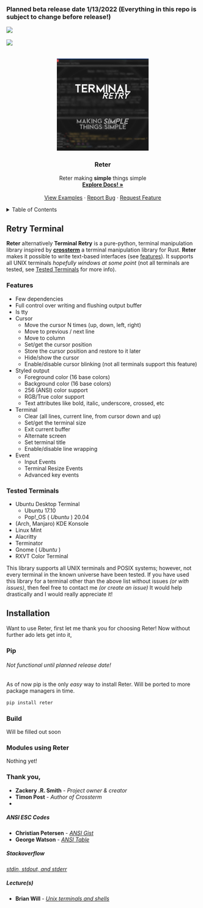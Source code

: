 ### Planned beta release date 1/13/2022 (Everything in this repo is subject to change before release!)

![](http://ForTheBadge.com/images/badges/made-with-python.svg)

![](https://img.shields.io/badge/Ko--fi-F16061?style=for-the-badge&logo=ko-fi&logoColor=white)


<!-- TOP OF README ANCHOR -->
<a name="top"></a>

<!-- PROJECT LOGO -->
<br />
<div align="center">
  <a href="https://github.com/ZackeryRSmith/Reter/">
    <img src="https://github.com/ZackeryRSmith/Reter/blob/main/md-assets/Reter/Reter.jpg" alt="Reter logo" width="240" height="240">
  </a>

<h3 align="center">Reter</h3>

  <p align="center">
    Reter making <b>simple</b> things simple 
    <br />
    <a href="https://github.com/ZackeryRSmith/Reter/"><strong>Explore Docs! »</strong></a>
    <br />
    <br />
    <a href="https://github.com/ZackeryRSmith/Reter/">View Examples</a>
    ·
    <a href="https://github.com/ZackeryRSmith/Reter/issues">Report Bug</a>
    ·
    <a href="https://github.com/ZackeryRSmith/Reter/issues">Request Feature</a>
  </p>
</div>


<!-- TABLE OF CONTENTS -->
<details>
  <summary>Table of Contents</summary>
  <ol>
    <li>
      <a href="#about-reter">About Reter</a>
      <ul>
        <li><a href="#features">Features</a></li>
        <li><a href="#tested-terms">Tested Terminals</a></li>
      </ul>
    </li>
    <li>
      <a href="#installation">Installation</a>
      <ul>
        <li><a href="#pip">Pip Method</a></li>
        <lu><a href="#build">Build</a></lu>
        <ul>
          <li><a href="#prerequisites">Prerequisites</a></li>
          <li><a href="#manual-install-guide">Build Guide</a></li>
        </ul>  
      </ul>
    </li>
    <li><a href="#projects-using-reter">Projects Using Reter</a></li>
    <li><a href="#roadmap">Roadmap</a></li>
    <li><a href="#contributing">Contributing</a></li>
    <li><a href="#license">License</a></li>
    <li><a href="#contact">Contact</a></li>
    <li><a href="#thanks">Thanks</a></li>
  </ol>
</details>


<!--
Start of about
-->
## Retry Terminal <a name="about-reter" />
**Reter** alternatively **Terminal Retry** is a pure-python, terminal manipulation library inspired by [**crossterm**](https://github.com/crossterm-rs/crossterm#features) a terminal manipulation library for Rust. **Reter** makes it possible to write text-based interfaces (see [features](#features)). It supports all UNIX terminals *hopefully windows at some point* (not all terminals are tested, see [Tested Terminals](#tested-terminals) for more info).


<!--
Start of features
-->
### Features <a name="features" />

- Few dependencies
- Full control over writing and flushing output buffer
- Is tty
- Cursor 
    - Move the cursor N times (up, down, left, right)
    - Move to previous / next line
    - Move to column
    - Set/get the cursor position
    - Store the cursor position and restore to it later
    - Hide/show the cursor
    - Enable/disable cursor blinking (not all terminals support this feature)
- Styled output 
    - Foreground color (16 base colors)
    - Background color (16 base colors)
    - 256 (ANSI) color support
    - RGB/True color support
    - Text attributes like bold, italic, underscore, crossed, etc
- Terminal 
    - Clear (all lines, current line, from cursor down and up)
    - Set/get the terminal size
    - Exit current buffer
    - Alternate screen
    - Set terminal title
    - Enable/disable line wrapping
- Event
    - Input Events 
    - Terminal Resize Events
    - Advanced key events


<!--
Start of tested terminals
-->
### Tested Terminals <a name="tested-terms" />

- Ubuntu Desktop Terminal
    - Ubuntu 17.10
    - Pop!_OS ( *Ubuntu* ) 20.04
- (Arch, Manjaro) KDE Konsole
- Linux Mint
- Alacritty
- Terminator
- Gnome ( *Ubuntu* )
- RXVT Color Terminal

This library supports all UNIX terminals and POSIX systems; however, not every terminal in the known universe have been tested. If you have used this library for a terminal other than the above list without issues *(or with issues)*, then feel free to contact me *(or create an issue)* It would help drastically and I would really appreciate it!
  
## Installation <a name="installation" />
Want to use Reter, first let me thank you for choosing Reter! Now without further ado lets get into it,
  
### Pip <a name="pip" />
###### Not functional until planned release date!
As of now pip is the only *easy* way to install Reter. Will be ported to more package managers in time.
```sh
pip install reter
```
  
### Build <a name="build" />
Will be filled out soon

<!--
Start of modules using reter
-->
### Modules using Reter
Nothing yet!
<!--
Here are some examples of Reter found in other modules

<h2 align="center">VDTGraphic</h2>
<div align="center">
  <a href="https://github.com/ZackeryRSmith/VDTGraphics/">
    <img src="https://github.com/ZackeryRSmith/Reter/blob/main/md-assets/VDTGraphic/VDTGraphic.jpg" alt="VDTGraphics logo" width="240" height="140">
  </a>
  
  **VDTGraphic** is a python library to build rich terminal user interfaces and dashboards. It is heavily inspired by the Rust library [tui-rs](https://github.com/fdehau/tui-rs)
  
  More info on this library can be found at [VDTGraphic's github](https://github.com/ZackeryRSmith/VDTGraphics/)
</div>
<h2></h2>

<h2 align="center">Bo-Boxes</h2>
<div align="center">
  <a href="https://github.com/ZackeryRSmith/Bo-Boxes/">
    <img src="https://github.com/ZackeryRSmith/Reter/blob/main/md-assets/BoBoxes/Bo-Boxes.jpg" alt="Bo-Boxes logo" width="240" height="240">
  </a>

Bo-Boxes allows the end-user to create combo boxes in the Unix Shell working on almost every terminal. Bo-Boxes has a very modular end-user theming system allowing you to customize to your needs.
  
More info on this library can be found at [BoBoxes github](https://github.com/ZackeryRSmith/Bo-Boxes/)
</div>
-->

<!--
Start of thank you,
-->
### Thank you, <a name="thanks" />

* **Zackery .R. Smith** - *Project owner & creator*
* **Timon Post** - *Author of Crossterm*
* 
##### ANSI ESC Codes <a name="ansi-codes" />
* **Christian Petersen** - *[ANSI Gist](https://gist.github.com/fnky/458719343aabd01cfb17a3a4f7296797)* 
* **George Watson** - *[ANSI Table](https://www.physics.udel.edu/~watson/scen103/ascii.html)*

##### Stackoverflow <a name="stack" />
*[stdin, stdout, and stderr](https://stackoverflow.com/questions/3385201/confused-about-stdin-stdout-and-stderr)*

##### Lecture(s) <a name="lectures" />
* **Brian Will** - *[Unix terminals and shells](https://www.youtube.com/watch?v=07Q9oqNLXB4&list=PLFAC320731F539902)*

